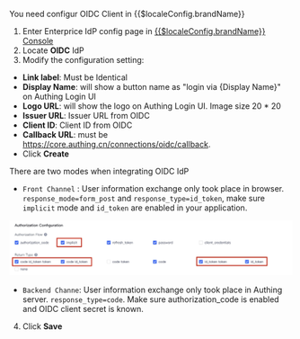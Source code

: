 <IntegrationDetailCard :title="`Configur OIDC Client in ${$localeConfig.brandName}`">

You need configur OIDC Client in {{$localeConfig.brandName}}

1. Enter Enterprice IdP config page in [{{$localeConfig.brandName}} Console](https://console.authing.cn)
2. Locate **OIDC** IdP
3. Modify the configuration setting:

- **Link label**: Must be Identical
- **Display Name**: will show a button name as "login via {Display Name}" on Authing Login UI
- **Logo URL**: will show the logo on Authing Login UI. Image size 20 \* 20
- **Issuer URL**: Issuer URL from OIDC
- **Client ID**: Client ID from OIDC
- **Callback URL**: must be https://core.authing.cn/connections/oidc/callback.
- Click **Create**

There are two modes when integrating OIDC IdP

- `Front Channel` : User information exchange only took place in browser. `response_mode=form_post` and `response_type=id_token`, make sure `implicit` mode and `id_token` are enabled in your application.

![](./images/oidc-3.jpg)

- `Backend Channe`: User information exchange only took place in Authing server. `response_type=code`. Make sure authorization_code is enabled and OIDC client secret is known.

4. Click **Save**

</IntegrationDetailCard>
